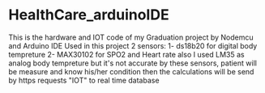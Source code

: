 # HealthCare_arduinoIDE
This is the hardware and IOT code of my Graduation project by Nodemcu and Arduino IDE
Used in this project 2 sensors: 
1- ds18b20 for digital body tempreture 
2- MAX30102 for SPO2 and Heart rate 
also I used LM35 as analog body tempreture but it's not accurate
by these sensors, patient will be measure and know his/her condition then the calculations will be send by https requests "IOT" to real time database
